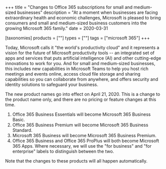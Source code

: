 +++
title = "Changes to Office 365 subscriptions for small and medium-sized businesses"
description = "At a moment when businesses are facing extraordinary health and economic challenges, Microsoft is pleased to bring consumers and small and medium-sized business customers into the growing Microsoft 365 family."
date = 2020-03-31

[taxonomies]
products = [""]
types = [""]
tags = ["microsoft 365"]
+++

Today, Microsoft calls it "the world's productivity cloud" and it
represents a vision for the future of Microsoft productivity tools -- an
integrated set of apps and services that puts artificial intelligence
(AI) and other cutting-edge innovations to work for you. And for small
and medium-sized businesses, this includes new capabilities in Microsoft
Teams to help you host rich meetings and events online, access cloud file
storage and sharing capabilities so you can collaborate from anywhere,
and offers security and identity solutions to safeguard your business.

The new product names go into effect on April 21, 2020. This is a change
to the product name only, and there are no pricing or feature changes at
this time.

1.  Office 365 Business Essentials will become Microsoft 365 Business
    Basic.
2.  Office 365 Business Premium will become Microsoft 365 Business
    Standard.
3.  Microsoft 365 Business will become Microsoft 365 Business Premium.
4.  Office 365 Business and Office 365 ProPlus will both become
    Microsoft 365 Apps. Where necessary, we will use the "for business"
    and "for enterprise" labels to distinguish between the two.

Note that the changes to these products will all happen automatically.
